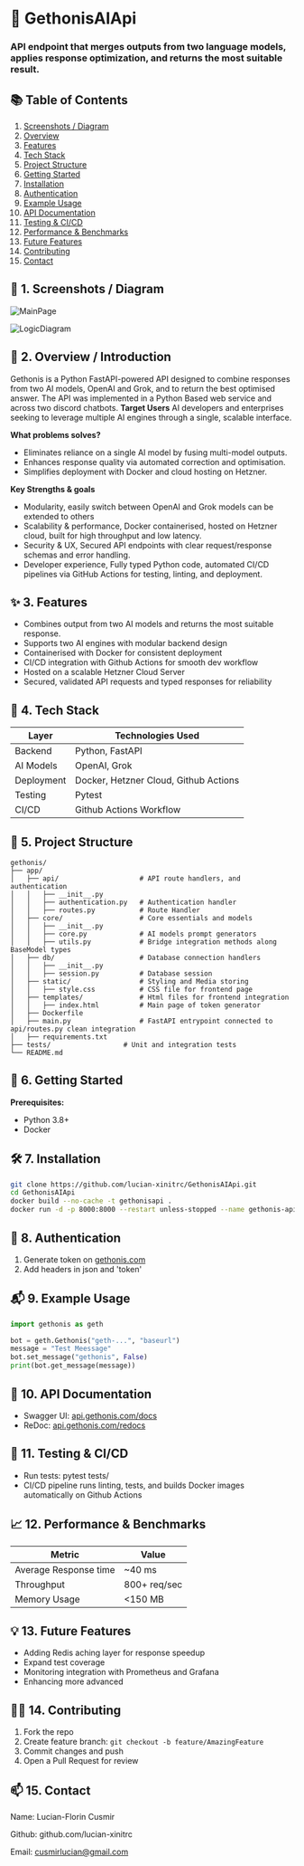 # 🚀 GethonisAIApi
### API endpoint that merges outputs from two language models, applies response optimization, and returns the most suitable result.

## 📚 Table of Contents

1. [Screenshots / Diagram](#-1-screenshots--diagram)
2. [Overview](#-2-overview--introduction)
3. [Features](#-3-features)
4. [Tech Stack](#-4-tech-stack)
5. [Project Structure](#-5-project-structure)
6. [Getting Started](#-6-getting-started)
7. [Installation](#-7-authentication)
8. [Authentication](#-8-authentication)
9. [Example Usage](#-9-example-usage)
10. [API Documentation](#-10-api-documentation)
11. [Testing & CI/CD](#-11-testing--cicd)
12. [Performance & Benchmarks](#-12-future-features)
13. [Future Features](#-13-future-features)
14. [Contributing](#%EF%B8%8F-14-contributing)
15. [Contact](#-15-contact)

## 📸 1. Screenshots / Diagram
![MainPage](app/static/gethonismain.png)

![LogicDiagram](app/static/logicdiagram.png)

## 🧠 2. Overview / Introduction
Gethonis is a Python FastAPI-powered API designed to combine responses from two AI models, OpenAI and Grok, and to return the best optimised answer. The API was implemented in a Python Based web service and across two discord chatbots. 
**Target Users** 
AI developers and enterprises seeking to leverage multiple AI engines through a single, scalable interface.

**What problems solves?**
* Eliminates reliance on a single AI model by fusing multi-model outputs.
* Enhances response quality via automated correction and optimisation.
* Simplifies deployment with Docker and cloud hosting on Hetzner.

**Key Strengths & goals**
* Modularity, easily switch between OpenAI and Grok models can be extended to others
* Scalability & performance, Docker containerised, hosted on Hetzner cloud, built for high throughput and low latency.
* Security & UX, Secured API endpoints with clear request/response schemas and error handling.
* Developer experience, Fully typed Python code, automated CI/CD pipelines via GitHub Actions for testing, linting, and deployment.

## ✨ 3. Features
* Combines output from two AI models and returns the most suitable response.
* Supports two AI engines with modular backend design
* Containerised with Docker for consistent deployment
* CI/CD integration with Github Actions for smooth dev workflow
* Hosted on a scalable Hetzner Cloud Server
* Secured, validated API requests and typed responses for reliability

## 🧰 4. Tech Stack

| Layer | Technologies Used | 
| -------- | -------- |
| Backend     | Python, FastAPI     |
| AI Models     | OpenAI, Grok     |
| Deployment    | Docker, Hetzner Cloud, Github Actions    |
| Testing     | Pytest     |
| CI/CD     | Github Actions Workflow    |


## 📂 5. Project Structure
```
gethonis/
├── app/
│   ├── api/                    # API route handlers, and authentication
│   │   ├── __init__.py
│   │   ├── authentication.py   # Authentication handler
│   │   ├── routes.py           # Route Handler
│   ├── core/                   # Core essentials and models
│   │   ├── __init__.py
│   │   ├── core.py             # AI models prompt generators
│   │   ├── utils.py            # Bridge integration methods along BaseModel types
│   ├── db/                     # Database connection handlers
│   │   ├── __init__.py         
│   │   ├── session.py          # Database session
│   ├── static/                 # Styling and Media storing 
│   │   ├── style.css           # CSS file for frontend page
│   ├── templates/              # Html files for frontend integration
│   │   ├── index.html          # Main page of token generator
│   ├── Dockerfile              
│   ├── main.py                 # FastAPI entrypoint connected to api/routes.py clean integration
│   ├── requirements.txt
├── tests/               	# Unit and integration tests
└── README.md
```
## 🚀 6. Getting Started
**Prerequisites:**
* Python 3.8+
* Docker

## 🛠 7. Installation
```bash
git clone https://github.com/lucian-xinitrc/GethonisAIApi.git 
cd GethonisAIApi
docker build --no-cache -t gethonisapi .
docker run -d -p 8000:8000 --restart unless-stopped --name gethonis-api gethonisapi
```
## 🔐 8. Authentication
1. Generate token on [gethonis.com](https://gethonis.com)
2. Add headers in json and 'token'

## 📬 9. Example Usage
```python
import gethonis as geth

bot = geth.Gethonis("geth-...", "baseurl")
message = "Test Meessage"
bot.set_message("gethonis", False)
print(bot.get_message(message))
```

## 📄 10. API Documentation
* Swagger UI: [api.gethonis.com/docs](https://api.gethonis.com/docs)
* ReDoc: [api.gethonis.com/redocs](https://api.gethonis.com/docs)

## 🧪 11. Testing & CI/CD
* Run tests: pytest tests/
* CI/CD pipeline runs linting, tests, and builds Docker images automatically on Github Actions

## 📈 12. Performance & Benchmarks
| Metric | Value | 
| -------- | -------- |
| Average Response time     | ~40 ms     |
|Throughput | 800+ req/sec |
|Memory Usage | <150 MB

## 💡 13. Future Features
* Adding Redis aching layer for response speedup
* Expand test coverage
* Monitoring integration with Prometheus and Grafana
* Enhancing more advanced 

## 🙋‍♂️ 14. Contributing
1. Fork the repo
2. Create feature branch: `git checkout -b feature/AmazingFeature`
3. Commit changes and push
4. Open a Pull Request for review

## 📫 15. Contact
Name: Lucian-Florin Cusmir

Github: github.com/lucian-xinitrc

Email: cusmirlucian@gmail.com